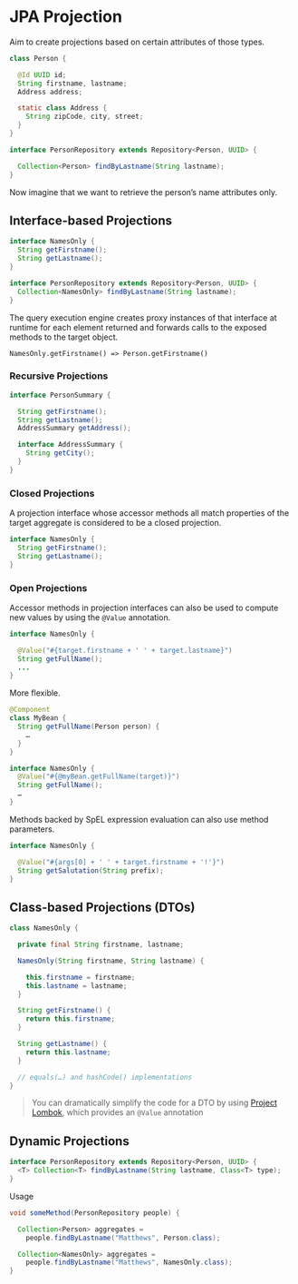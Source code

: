 # JPA Projection

Aim to create projections based on certain attributes of those types.

```java
class Person {

  @Id UUID id;
  String firstname, lastname;
  Address address;

  static class Address {
    String zipCode, city, street;
  }
}

interface PersonRepository extends Repository<Person, UUID> {

  Collection<Person> findByLastname(String lastname);
}
```

 Now imagine that we want to retrieve the person’s name attributes only.

## Interface-based Projections

```java
interface NamesOnly {
  String getFirstname();
  String getLastname();
}
```

```java
interface PersonRepository extends Repository<Person, UUID> {
  Collection<NamesOnly> findByLastname(String lastname);
}
```

The query execution engine creates proxy instances of that interface at runtime for each element returned and forwards calls to the exposed methods to the target object. 

```
NamesOnly.getFirstname() => Person.getFirstname()
```

### Recursive Projections

```java
interface PersonSummary {

  String getFirstname();
  String getLastname();
  AddressSummary getAddress();

  interface AddressSummary {
    String getCity();
  }
}
```

###  **Closed Projections** 

A projection interface whose accessor methods all match properties of the target aggregate is considered to be a closed projection.

```java
interface NamesOnly {
  String getFirstname();
  String getLastname();
}
```

###  **Open Projections** 

Accessor methods in projection interfaces can also be used to compute new values by using the `@Value` annotation.

```java
interface NamesOnly {

  @Value("#{target.firstname + ' ' + target.lastname}")
  String getFullName();
  ...
}
```

More flexible.

```java
@Component
class MyBean {
  String getFullName(Person person) {
    …
  }
}

interface NamesOnly {
  @Value("#{@myBean.getFullName(target)}")
  String getFullName();
  …
}
```

Methods backed by SpEL expression evaluation can also use method parameters.

```java
interface NamesOnly {

  @Value("#{args[0] + ' ' + target.firstname + '!'}")
  String getSalutation(String prefix);
}
```

## Class-based Projections (DTOs)

```java
class NamesOnly {

  private final String firstname, lastname;

  NamesOnly(String firstname, String lastname) {

    this.firstname = firstname;
    this.lastname = lastname;
  }

  String getFirstname() {
    return this.firstname;
  }

  String getLastname() {
    return this.lastname;
  }

  // equals(…) and hashCode() implementations
}
```

> You can dramatically simplify the code for a DTO by using [Project Lombok](https://projectlombok.org/), which provides an `@Value` annotation 

## Dynamic Projections

```java
interface PersonRepository extends Repository<Person, UUID> {
  <T> Collection<T> findByLastname(String lastname, Class<T> type);
}
```

Usage

```java
void someMethod(PersonRepository people) {

  Collection<Person> aggregates =
    people.findByLastname("Matthews", Person.class);

  Collection<NamesOnly> aggregates =
    people.findByLastname("Matthews", NamesOnly.class);
}
```

